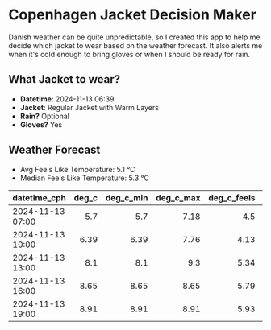
# Copenhagen Jacket Decision Maker

Danish weather can be quite unpredictable, so I created this app to help me decide which jacket to wear based on the weather forecast. 
It also alerts me when it's cold enough to bring gloves or when I should be ready for rain.

## What Jacket to wear?

- **Datetime**: 2024-11-13 06:39
- **Jacket**: Regular Jacket with Warm Layers
- **Rain?** Optional
- **Gloves?** Yes

## Weather Forecast
- Avg Feels Like Temperature: 5.1 °C
- Median Feels Like Temperature: 5.3 °C

| datetime_cph     |   deg_c |   deg_c_min |   deg_c_max |   deg_c_feels | weather   | wind   | rain   |
|:-----------------|--------:|------------:|------------:|--------------:|:----------|:-------|:-------|
| 2024-11-13 07:00 |    5.7  |        5.7  |        7.18 |          4.5  | Clouds    | Low    | None   |
| 2024-11-13 10:00 |    6.39 |        6.39 |        7.76 |          4.13 | Clouds    | Low    | None   |
| 2024-11-13 13:00 |    8.1  |        8.1  |        9.3  |          5.34 | Clouds    | Low    | None   |
| 2024-11-13 16:00 |    8.65 |        8.65 |        8.65 |          5.79 | Clouds    | Medium | None   |
| 2024-11-13 19:00 |    8.91 |        8.91 |        8.91 |          5.93 | Rain      | Medium | Low    |
        